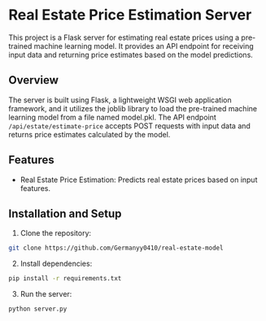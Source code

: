 # Real Estate Price Estimation Server
This project is a Flask server for estimating real estate prices using a pre-trained machine learning model. It provides an API endpoint for receiving input data and returning price estimates based on the model predictions.

## Overview
The server is built using Flask, a lightweight WSGI web application framework, and it utilizes the joblib library to load the pre-trained machine learning model from a file named model.pkl. The API endpoint ```/api/estate/estimate-price``` accepts POST requests with input data and returns price estimates calculated by the model.

## Features
- Real Estate Price Estimation: Predicts real estate prices based on input features.

## Installation and Setup
1. Clone the repository:
```bash
git clone https://github.com/Germanyy0410/real-estate-model
```
2. Install dependencies:
```bash
pip install -r requirements.txt
```
3. Run the server:
```bash
python server.py
```